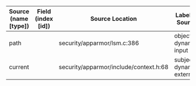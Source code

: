 | Source (name [type]) | Field (index [id]) | Source Location                        | Label at Source             |
|----------------------|--------------------|----------------------------------------|-----------------------------|
| path                 |                    | security/apparmor/lsm.c:386            | object, dynamic, input      |
| current              |                    | security/apparmor/include/context.h:68 | subject, dynamic, external  |